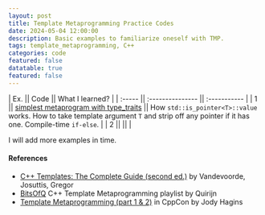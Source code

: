 ```yaml
---
layout: post
title: Template Metaprogramming Practice Codes
date: 2024-05-04 12:00:00
description: Basic examples to familiarize oneself with TMP.
tags: template_metaprogramming, C++
categories: code
featured: false
datatable: true
featured: false
---
```



| Ex.    || Code             || What I learned?   |
| :----- || :--------------- || :----------- |
| 1      || [simplest metaprogram with type_traits](https://github.com/saurabh-s-sawant/cpp_exercises/blob/main/TMP/simple_type_traits/ex1.cpp) || How `std::is_pointer<T>::value` works. How to take template argument `T` and strip off any pointer if it has one. Compile-time `if-else`. |
| 2      ||                  ||              |



I will add more examples in time.

#### References
- [C++ Templates: The Complete Guide (second ed.)](https://www.amazon.com/C-Templates-Complete-Guide-2nd/dp/0321714121) by Vandevoorde, Josuttis, Gregor
- [BitsOfQ](https://www.youtube.com/@bitsofq) C++ Template Metaprogramming playlist by Quirijn
- [Template Metaprogramming (part 1 & 2)](https://www.youtube.com/watch?v=tiAVWcjIF6o) in CppCon by Jody Hagins
